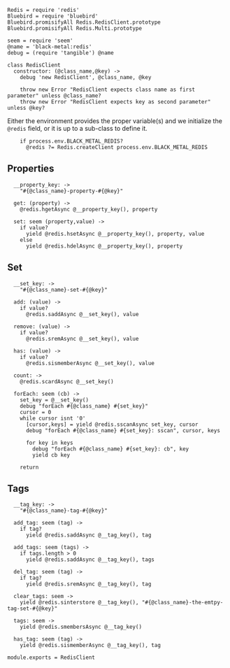     Redis = require 'redis'
    Bluebird = require 'bluebird'
    Bluebird.promisifyAll Redis.RedisClient.prototype
    Bluebird.promisifyAll Redis.Multi.prototype

    seem = require 'seem'
    @name = 'black-metal:redis'
    debug = (require 'tangible') @name

    class RedisClient
      constructor: (@class_name,@key) ->
        debug 'new RedisClient', @class_name, @key

        throw new Error "RedisClient expects class name as first parameter" unless @class_name?
        throw new Error "RedisClient expects key as second parameter" unless @key?

Either the environment provides the proper variable(s) and we initialize the `@redis` field,
or it is up to a sub-class to define it.

        if process.env.BLACK_METAL_REDIS?
          @redis ?= Redis.createClient process.env.BLACK_METAL_REDIS

Properties
----------

      __property_key: ->
        "#{@class_name}-property-#{@key}"

      get: (property) ->
        @redis.hgetAsync @__property_key(), property

      set: seem (property,value) ->
        if value?
          yield @redis.hsetAsync @__property_key(), property, value
        else
          yield @redis.hdelAsync @__property_key(), property

Set
---

      __set_key: ->
        "#{@class_name}-set-#{@key}"

      add: (value) ->
        if value?
          @redis.saddAsync @__set_key(), value

      remove: (value) ->
        if value?
          @redis.sremAsync @__set_key(), value

      has: (value) ->
        if value?
          @redis.sismemberAsync @__set_key(), value

      count: ->
        @redis.scardAsync @__set_key()

      forEach: seem (cb) ->
        set_key = @__set_key()
        debug "forEach #{@class_name} #{set_key}"
        cursor = 0
        while cursor isnt '0'
          [cursor,keys] = yield @redis.sscanAsync set_key, cursor
          debug "forEach #{@class_name} #{set_key}: sscan", cursor, keys

          for key in keys
            debug "forEach #{@class_name} #{set_key}: cb", key
            yield cb key

        return

Tags
----

      __tag_key: ->
        "#{@class_name}-tag-#{@key}"

      add_tag: seem (tag) ->
        if tag?
          yield @redis.saddAsync @__tag_key(), tag

      add_tags: seem (tags) ->
        if tags.length > 0
          yield @redis.saddAsync @__tag_key(), tags

      del_tag: seem (tag) ->
        if tag?
          yield @redis.sremAsync @__tag_key(), tag

      clear_tags: seem ->
        yield @redis.sinterstore @__tag_key(), "#{@class_name}-the-emtpy-tag-set-#{@key}"

      tags: seem ->
        yield @redis.smembersAsync @__tag_key()

      has_tag: seem (tag) ->
        yield @redis.sismemberAsync @__tag_key(), tag

    module.exports = RedisClient
